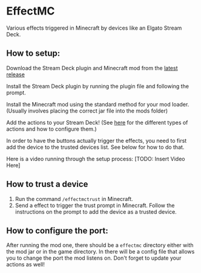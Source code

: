 # EffectMC
Various effects triggered in Minecraft by devices like an Elgato Stream Deck.

## How to setup:

Download the Stream Deck plugin and Minecraft mod from the [latest release](https://github.com/MoSadie/EffectMC/releases/latest)

Install the Stream Deck plugin by running the plugin file and following the prompt.

Install the Minecraft mod using the standard method for your mod loader. (Usually involves placing the correct jar file into the mods folder)

Add the actions to your Stream Deck! (See [here](docs) for the different types of actions and how to configure them.)

In order to have the buttons actually trigger the effects, you need to first add the device to the trusted devices list. See below for how to do that.

Here is a video running through the setup process: [TODO: Insert Video Here]

## How to trust a device

1) Run the command `/effectmctrust` in Minecraft.
2) Send a effect to trigger the trust prompt in Minecraft. Follow the instructions on the prompt to add the device as a trusted device.

## How to configure the port:

After running the mod one, there should be a `effectmc` directory either with the mod jar or in the game directory. In there will be a config file that allows you to change the port the mod listens on. Don't forget to update your actions as well!
